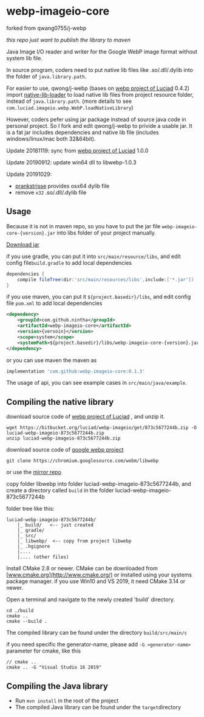# webp-imageio-core
forked from qwang0755/j-webp

*this repo just want to publish the library to maven*

Java Image I/O reader and writer for the Google WebP image format without system lib file.

In source program, coders need to put native lib files like .so/.dll/.dylib into the folder of `java.library.path`.

For easier to use, qwong/j-webp (bases on [webp project of Luciad](https://bitbucket.org/luciad/webp-imageio) 0.4.2) import [native-lib-loader](https://github.com/scijava/native-lib-loader) to load native lib files from project resource folder,   instead of `java.library.path`. (more details to see `com.luciad.imageio.webp.WebP.loadNativeLibrary`)

However, coders pefer using jar package instead of source java code in personal project. So I fork and edit qwong/j-webp to privide a usable jar. It is a fat jar includes dependencies and native lib file (includes windows/linux/mac both 32&64bit).

Update 20181119: sync from [webp project of Luciad](https://bitbucket.org/luciad/webp-imageio) 1.0.0

Update 20190912: update win64 dll to libwebp-1.0.3

Update 20191029: 

- [prankstrisse](https://github.com/prankstrisse) provides osx64 dylib file
- remove `x32`  .so/.dll/.dylib file

## Usage

Because it is not in maven repo,  so you have to put the jar file `webp-imageio-core-{version}.jar` into libs folder of your project manually.

[Download jar](https://github.com/nintha/webp-imageio-core/releases)

if you use gradle, you can put it into `src/main/resource/libs`, and edit config file`build.gradle` to add local dependencies

```groovy
dependencies {
    compile fileTree(dir:'src/main/resources/libs',include:['*.jar'])
}
```

if you use maven, you can put it `${project.basedir}/libs`, and edit config file `pom.xml` to add local dependencies

```xml
<dependency>  
    <groupId>com.github.nintha</groupId>  
    <artifactId>webp-imageio-core</artifactId>  
    <version>{versoin}</version>  
    <scope>system</scope>  
    <systemPath>${project.basedir}/libs/webp-imageio-core-{version}.jar</systemPath>  
</dependency>
```

or you can use maven the maven as 

```gradle
implementation 'com.github:webp-imageio-core:0.1.3'
```

The usage of api, you can see example cases in `src/main/java/example`.



## Compiling the native library

download source code of [webp project of Luciad](https://bitbucket.org/luciad/webp-imageio) , and unzip it.

```shell
wget https://bitbucket.org/luciad/webp-imageio/get/873c5677244b.zip -O luciad-webp-imageio-873c5677244b.zip
unzip luciad-webp-imageio-873c5677244b.zip
```

download source code of [google webp project](https://chromium.googlesource.com/webm/libwebp)

```shell
git clone https://chromium.googlesource.com/webm/libwebp
```

or use the [mirror repo](https://github.com/webmproject/libwebp) 

copy folder libwebp into folder luciad-webp-imageio-873c5677244b, and create a directory called `build` in the  folder luciad-webp-imageio-873c5677244b

folder tree like this:

```
luciad-webp-imageio-873c5677244b/
	|_ build/	<-- just created 
	|_ gradle/
	|_ src/
	|_ libwebp/  <-- copy from project libwebp 
	|_ .hgignore
	|....
	|.... (other files)
```

Install CMake 2.8 or newer. CMake can be downloaded from [www.cmake.org](http://www.cmake.org/) or installed using your systems package manager. if you use Win10 and VS 2019, it need CMake 3.14 or newer.

Open a terminal and navigate to the newly created 'build' directory. 

```
cd ./build
cmake ..
cmake --build .
```

The compiled library can be found under the directory `build/src/main/c`

if you need specific the generator-name, please add `-G <generator-name>` parameter for cmake, like this

```shell
// cmake ..
cmake .. -G "Visual Studio 16 2019"
```



## Compiling the Java library

- Run `mvn install` in the root of the project
- The compiled Java library can be found under the `target`directory



